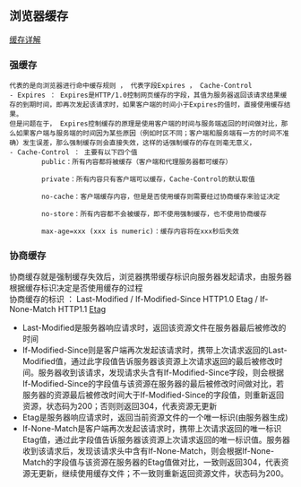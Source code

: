 ## 浏览器缓存
[缓存详解](https://juejin.cn/post/6844903593275817998)
### 强缓存
    代表的是向浏览器进行命中缓存规则 ， 代表字段Expires ， Cache-Control
    - Expires ： Expires是HTTP/1.0控制网页缓存的字段，其值为服务器返回该请求结果缓存的到期时间，即再次发起该请求时，如果客户端的时间小于Expires的值时，直接使用缓存结果。
    但是问题在于， Expires控制缓存的原理是使用客户端的时间与服务端返回的时间做对比，那么如果客户端与服务端的时间因为某些原因（例如时区不同；客户端和服务端有一方的时间不准确）发生误差，那么强制缓存则会直接失效，这样的话强制缓存的存在则毫无意义，
    - Cache-Control ： 主要有以下四个值
            public：所有内容都将被缓存（客户端和代理服务器都可缓存）

            private：所有内容只有客户端可以缓存，Cache-Control的默认取值

            no-cache：客户端缓存内容，但是是否使用缓存则需要经过协商缓存来验证决定

            no-store：所有内容都不会被缓存，即不使用强制缓存，也不使用协商缓存

            max-age=xxx (xxx is numeric)：缓存内容将在xxx秒后失效

### 协商缓存
协商缓存就是强制缓存失效后，浏览器携带缓存标识向服务器发起请求，由服务器根据缓存标识决定是否使用缓存的过程      
协商缓存的标识 ： 
Last-Modified / If-Modified-Since      HTTP1.0
Etag / If-None-Match                   HTTP1.1
[Etag](https://developer.mozilla.org/zh-CN/docs/Web/HTTP/Headers/ETag)

- Last-Modified是服务器响应请求时，返回该资源文件在服务器最后被修改的时间
- If-Modified-Since则是客户端再次发起该请求时，携带上次请求返回的Last-Modified值，通过此字段值告诉服务器该资源上次请求返回的最后被修改时间。服务器收到该请求，发现请求头含有If-Modified-Since字段，则会根据If-Modified-Since的字段值与该资源在服务器的最后被修改时间做对比，若服务器的资源最后被修改时间大于If-Modified-Since的字段值，则重新返回资源，状态码为200；否则则返回304，代表资源无更新
- Etag是服务器响应请求时，返回当前资源文件的一个唯一标识(由服务器生成)
- If-None-Match是客户端再次发起该请求时，携带上次请求返回的唯一标识Etag值，通过此字段值告诉服务器该资源上次请求返回的唯一标识值。服务器收到该请求后，发现该请求头中含有If-None-Match，则会根据If-None-Match的字段值与该资源在服务器的Etag值做对比，一致则返回304，代表资源无更新，继续使用缓存文件；不一致则重新返回资源文件，状态码为200。